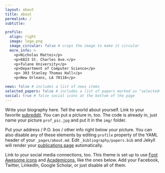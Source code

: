```yaml
---
layout: about
title: about
permalink: /
subtitle:

profile:
  align: right
  image: logo.png
  image_circular: false # crops the image to make it circular
  more_info: >
    <p>Nicholas Mattei</p>
    <p>6823 St. Charles Ave.</p>
    <p>Tulane University</p>
    <p>Department of Computer Science</p>
    <p> 303 Stanley Thomas Hall</p>
    <p>New Orleans, LA 70118</p>

news: false # includes a list of news items
selected_papers: false # includes a list of papers marked as "selected={true}"
social: true # false social icons at the bottom of the page
---
```


Write your biography here. Tell the world about yourself. Link to your favorite [subreddit](http://reddit.com). You can put a picture in, too. The code is already in, just name your picture `prof_pic.jpg` and put it in the `img/` folder.

Put your address / P.O. box / other info right below your picture. You can also disable any of these elements by editing `profile` property of the YAML header of your `_pages/about.md`. Edit `_bibliography/papers.bib` and Jekyll will render your [publications page](/al-folio/publications/) automatically.

Link to your social media connections, too. This theme is set up to use [Font Awesome icons](https://fontawesome.com/) and [Academicons](https://jpswalsh.github.io/academicons/), like the ones below. Add your Facebook, Twitter, LinkedIn, Google Scholar, or just disable all of them.
